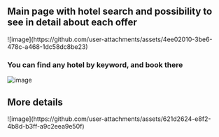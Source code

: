 
<h2>
Main page with hotel search and possibility to see in detail about each offer
</h2>
  ![image](https://github.com/user-attachments/assets/4ee02010-3be6-478c-a468-1dc58dc8be23)
<h3>You can find any hotel by keyword, and book there</h3>

  ![image](https://github.com/user-attachments/assets/de672acd-b93a-403a-862a-be5cb6e0691b)

<h2>
  More details
</h2>
![image](https://github.com/user-attachments/assets/621d2624-e8f2-4b8d-b3ff-a9c2eea9e50f)
